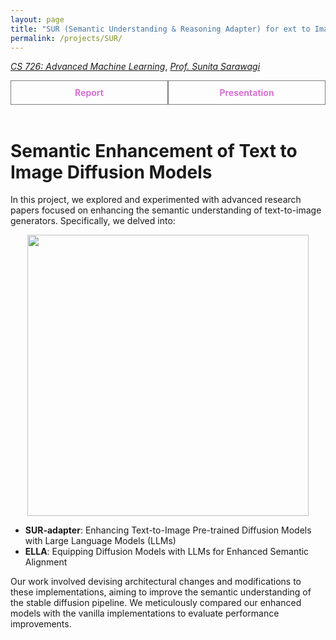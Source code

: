 ```yaml
---
layout: page
title: "SUR (Semantic Understanding & Reasoning Adapter) for ext to Image Diffusion Models"
permalink: /projects/SUR/
---
```



  [_CS 726: Advanced Machine Learning_](https://www.cse.iitb.ac.in/~sunita/cs726/), [_Prof. Sunita Sarawagi_](hhttps://www.cse.iitb.ac.in/~sunita/) 

  <div style="display: flex;">
        <a href="/assets/pdf/Report.pdf" style="flex: 1; padding: 10px; border: 1px solid grey; text-align: center; text-decoration: none;">
        <div style="font-weight: bold; color: orchid;">Report</div>
    </a>
    <a href="/assets/pdf/Presentation.pdf" style="flex: 1; padding: 10px; border: 1px solid grey; text-align: center; text-decoration: none;">
        <div style="font-weight: bold; color: orchid;">Presentation</div>
    </a>
</div>

<br>

# Semantic Enhancement of Text to Image Diffusion Models
In this project, we explored and experimented with advanced research papers focused on enhancing the semantic understanding of text-to-image generators. Specifically, we delved into:


<p align="center">
    <img width="450" src="/assets/img/AML.gif">
    <br>
</p>


- **SUR-adapter**: Enhancing Text-to-Image Pre-trained Diffusion Models with Large Language Models (LLMs)
- **ELLA**: Equipping Diffusion Models with LLMs for Enhanced Semantic Alignment



Our work involved devising architectural changes and modifications to these implementations, aiming to improve the semantic understanding of the stable diffusion pipeline. We meticulously compared our enhanced models with the vanilla implementations to evaluate performance improvements.
